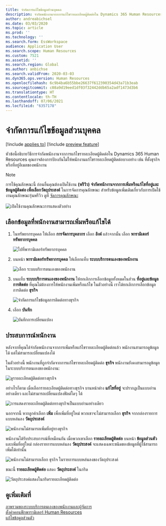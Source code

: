```yaml
---
title: จํากัดการแก้ไขข้อมูลส่วนบุคคล
description: จํากัดพนักงานจากการแก้ไขรายละเอียดผู้ติดต่อใน Dynamics 365 Human Resources
author: andreabichsel
ms.date: 03/03/2020
ms.topic: article
ms.prod: ''
ms.technology: ''
ms.search.form: EssWorkspace
audience: Application User
ms.search.scope: Human Resources
ms.custom: 7521
ms.assetid: ''
ms.search.region: Global
ms.author: anbichse
ms.search.validFrom: 2020-03-03
ms.dyn365.ops.version: Human Resources
ms.openlocfilehash: 6c9b4ba6b55bbe26637f612390354d43a71b3eab
ms.sourcegitcommit: c08a9d19eed1df03f32442ddb65a2adf1473d3b6
ms.translationtype: HT
ms.contentlocale: th-TH
ms.lasthandoff: 07/06/2021
ms.locfileid: "6357178"
---
```

# <a name="restrict-editing-of-personal-information"></a>จํากัดการแก้ไขข้อมูลส่วนบุคคล

[!include [applies to](../includes/applies-to-hr.md)]
[!include [preview feature](./includes/preview-feature.md)]

หัวข้อนี้อธิบายวิธีการจํากัดพนักงานจากการแก้ไขรายละเอียดผู้ติดต่อใน Dynamics 365 Human Resources คุณอาจต้องการป้องกันไม่ให้พนักงานแก้ไขรายละเอียดผู้ติดต่อบางอย่าง เช่น ที่ตั้งธุรกิจหรือที่อยู่อีเมลของพนักงาน

> [!NOTE]
> การใช้คุณลักษณะนี้ ก่อนอื่นคุณต้องเปิดใช้งาน **(พรีวิว) จํากัดพนักงานจากการเพิ่มหรือแก้ไขที่อยู่และข้อมูลผู้ติดต่อ เพื่อเลือกวัตถุประสงค์** ในการจัดการคุณลักษณะ สำหรับข้อมูลเพิ่มเติมเกี่ยวกับการเปิดใช้งานคุณลักษณะรุ่นพรีวิว ดูที่ [จัดการคุณลักษณะ](hr-admin-manage-features.md)<br><br>![เปิดใช้งานคุณลักษณะการแสดงตัวอย่าง](./media/hr-employee-self-service-restrict-enable.png)

## <a name="choose-the-information-an-employee-can-add-or-edit"></a>เลือกข้อมูลที่พนักงานสามารถเพิ่มหรือแก้ไขได้

1. ในทรัพยากรบุคคล ให้เลือก **การจัดการบุคลากร** เลือก **ลิงค์** แล้วจากนั้น เลือก **พารามิเตอร์ทรัพยากรบุคคล**

   ![ไปที่พารามิเตอร์ทรัพยากรบุคคล](./media/hr-employee-self-service-human-resources-parameters.png)

2. บนหน้า **พารามิเตอร์ทรัพยากรบุคคล** ให้เลือกแท็บ **ระบบบริการตนเองของพนักงาน**

   ![เลือก ระบบบริการตนเองของพนักงาน](./media/hr-employee-self-service-tab.png)

3. บนแท็บ **ระบบบริการตนเองของพนักงาน** ให้ยกเลิกการเลือกข้อมูลทั้งหมดในส่วน **ที่อยู่และข้อมูลการติดต่อ** ที่คุณไม่ต้องการให้พนักงานเพิ่มหรือแก้ไข ในตัวอย่างนี้ เราได้ยกเลิกการเลือกข้อมูลการติดต่อ **ธุรกิจ**

   ![จํากัดการแก้ไขข้อมูลการติดต่อทางธุรกิจ](./media/hr-employee-self-service-restrict-business.png)

4. เลือก **บันทึก**

   ![บันทึกการเปลี่ยนแปลง](./media/hr-employee-self-service-restrict-save.png)

## <a name="employee-experience"></a>ประสบการณ์พนักงาน

หลังจากที่คุณได้จำกัดพนักงานจากการเพิ่มหรือแก้ไขรายละเอียดผู้ติดต่อแล้ว พนักงานสามารถดูข้อมูลได้ แต่ไม่สามารถเปลี่ยนแปลงได้

ในตัวอย่างนี้ พนักงานที่ถูกจำกัดจากการแก้ไขรายละเอียดผู้ติดต่อ **ธุรกิจ** พนักงานยังคงสามารถดูข้อมูลในระบบบริการตนเองของพนักงาน:

![ดูรายละเอียดผู้ติดต่อทางธุรกิจ](./media/hr-employee-self-service-restrict-view.png)

อย่างไรก็ตาม เมื่อเลือกรายละเอียดผู้ติดต่อทางธุรกิจ บานหน้าต่าง **แก้ไขที่อยู่** จะปรากฏเป็นแบบอ่านอย่างเดียว และไม่สามารถเปลี่ยนแปลงฟิลด์ใดๆ ได้

![การแสดงรายละเอียดผู้ติดต่อทางธุรกิจเป็นแบบอ่านอย่างเดียว](./media/hr-employee-self-service-restrict-read-only.png)

นอกจากนี้ หากลูกค้าเลือก **เพิ่ม** เพื่อเพิ่มที่อยู่ใหม่ พวกเขาจะไม่สามารถเลือก **ธุรกิจ** จากกล่องรายการแบบหล่นลง **วัตถุประสงค์**

![พนักงานไม่สามารถเพิ่มที่อยู่ทางธุรกิจ](./media/hr-employee-self-service-restrict-add.png)

พนักงานได้รับประสบการณ์ที่เหมือนกัน เมื่อพวกเขาเลือก **รายละเอียดผู้ติดต่อ** บนหน้า **ข้อมูลส่วนตัว** และเพิ่มที่อยู่ใหม่ กล่องรายการแบบหล่นลง **วัตถุประสงค์** จะแสดงเฉพาะชนิดของข้อมูลที่ผู้ใช้สามารถเพิ่มได้เท่านั้น 

![พนักงานไม่สามารถเลือก ธุรกิจ ในรายการแบบหล่นลงของวัตถุประสงค์](./media/hr-employee-self-service-restrict-purpose.png)

ขณะนี้ **รายละเอียดผู้ติดต่อ** แสดง **วัตถุประสงค์** ในกริด

![วัตถุประสงค์แสดงในกริดรายละเอียดผู้ติดต่อ](./media/hr-employee-self-service-restrict-purpose-grid.png)

## <a name="see-also"></a>ดูเพิ่มเติมที่

[ภาพรวมของระบบบริการตนเองของพนักงานและผู้จัดการ](hr-employee-manager-self-service-overview.md)<br>
[ตั้งค่าคอนฟิกพารามิเตอร์ Human Resources](hr-setup-parameters.md)<br>
[แก้ไขข้อมูลส่วนตัว](hr-employee-manager-self-service-edit-personal-information.md)